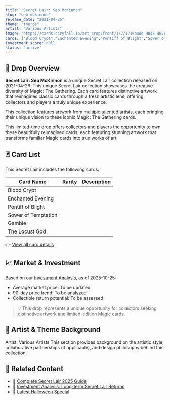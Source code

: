 ```yaml
---
title: "Secret Lair: Seb McKinnon"
slug: "seb-mckinnon"
release_date: "2021-04-26"
theme: "theros"
artist: "Various Artists"
image: "https://cards.scryfall.io/art_crop/front/1/7/1716b4dd-9045-462b-b053-72de450a8cde.jpg?1637804360"
cards: ["Blood Crypt","Enchanted Evening","Pontiff of Blight","Sower of Temptation","Gamble","The Locust God"]
investment_score: null
status: "active"
---
```


## 💠 Drop Overview
**Secret Lair: Seb McKinnon** is a unique Secret Lair collection released on 2021-04-26. This unique Secret Lair collection showcases the creative diversity of Magic: The Gathering. Each card features distinctive artwork that reimagines classic cards through a fresh artistic lens, offering collectors and players a truly unique experience.

This collection features artwork from multiple talented artists, each bringing their unique vision to these iconic Magic: The Gathering cards.

This limited-time drop offers collectors and players the opportunity to own these beautifully reimagined cards, each featuring stunning artwork that transforms familiar Magic cards into true works of art.

## 🃏 Card List
This Secret Lair includes the following cards:

| Card Name | Rarity | Description |
|-----------|---------|-------------|
| Blood Crypt |  |  |
| Enchanted Evening |  |  |
| Pontiff of Blight |  |  |
| Sower of Temptation |  |  |
| Gamble |  |  |
| The Locust God |  |  |

👉 [View all card details](/cards?drop=seb-mckinnon)

## 📈 Market & Investment
Based on our [Investment Analysis](/investment/seb-mckinnon), as of 2025-10-25:
- Average market price: To be updated
- 90-day price trend: To be analyzed
- Collectible return potential: To be assessed

> 💡 This drop represents a unique opportunity for collectors seeking distinctive artwork and limited-edition Magic cards.

## 🎨 Artist & Theme Background
Artist: Various Artists
This section provides background on the artistic style, collaborative partnerships (if applicable), and design philosophy behind this collection.

## 🔗 Related Content
- 📰 [Complete Secret Lair 2025 Guide](/news/secret-lair-2025-complete-guide)
- 💼 [Investment Analysis: Long-term Secret Lair Returns](/investment)
- 🎃 [Latest Halloween Special](/drops/secret-scare-superdrop-2025)